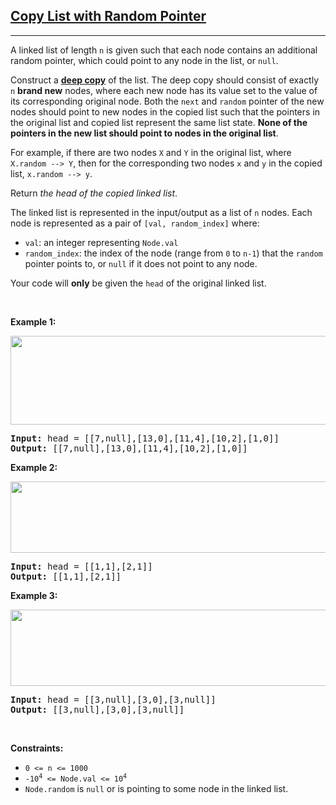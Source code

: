 <h2><a href="https://leetcode.com/problems/copy-list-with-random-pointer/" target="_blank">Copy List with Random Pointer</a></h2>
<hr><p>A linked list of length <code>n</code> is given such that each node contains an additional random pointer, which could point to any node in the list, or <code>null</code>.</p>
<p>Construct a <a href="https://en.wikipedia.org/wiki/Object_copying#Deep_copy" target="_blank"><strong>deep copy</strong></a> of the list. The deep copy should consist of exactly <code>n</code> <strong>brand new</strong> nodes, where each new node has its value set to the value of its corresponding original node. Both the <code>next</code> and <code>random</code> pointer of the new nodes should point to new nodes in the copied list such that the pointers in the original list and copied list represent the same list state. <strong>None of the pointers in the new list should point to nodes in the original list</strong>.</p>
<p>For example, if there are two nodes <code>X</code> and <code>Y</code> in the original list, where <code>X.random --&gt; Y</code>, then for the corresponding two nodes <code>x</code> and <code>y</code> in the copied list, <code>x.random --&gt; y</code>.</p>
<p>Return <em>the head of the copied linked list</em>.</p>
<p>The linked list is represented in the input/output as a list of <code>n</code> nodes. Each node is represented as a pair of <code>[val, random_index]</code> where:</p>
<ul>
<li><code>val</code>: an integer representing <code>Node.val</code></li>
<li><code>random_index</code>: the index of the node (range from <code>0</code> to <code>n-1</code>) that the <code>random</code> pointer points to, or <code>null</code> if it does not point to any node.</li>
</ul>
<p>Your code will <strong>only</strong> be given the <code>head</code> of the original linked list.</p>
<p> </p>
<p><strong class="example">Example 1:</strong></p>
<img alt="" src="https://assets.leetcode.com/uploads/2019/12/18/e1.png" style="width: 700px; height: 142px;"/>
<pre><strong>Input:</strong> head = [[7,null],[13,0],[11,4],[10,2],[1,0]]
<strong>Output:</strong> [[7,null],[13,0],[11,4],[10,2],[1,0]]
</pre>
<p><strong class="example">Example 2:</strong></p>
<img alt="" src="https://assets.leetcode.com/uploads/2019/12/18/e2.png" style="width: 700px; height: 114px;"/>
<pre><strong>Input:</strong> head = [[1,1],[2,1]]
<strong>Output:</strong> [[1,1],[2,1]]
</pre>
<p><strong class="example">Example 3:</strong></p>
<p><strong><img alt="" src="https://assets.leetcode.com/uploads/2019/12/18/e3.png" style="width: 700px; height: 122px;"/></strong></p>
<pre><strong>Input:</strong> head = [[3,null],[3,0],[3,null]]
<strong>Output:</strong> [[3,null],[3,0],[3,null]]
</pre>
<p> </p>
<p><strong>Constraints:</strong></p>
<ul>
<li><code>0 &lt;= n &lt;= 1000</code></li>
<li><code>-10<sup>4</sup> &lt;= Node.val &lt;= 10<sup>4</sup></code></li>
<li><code>Node.random</code> is <code>null</code> or is pointing to some node in the linked list.</li>
</ul>
